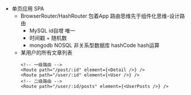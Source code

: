 - 单页应用 SPA
    - BrowserRouter/HashRouter  包着App
        路由思维先于组件化思维-设计路由
        - MySQL id自增  唯一
        - 时间戳 + 随机数
        - mongodb NOSQL 非关系型数据库  hashCode  hash运算
    - 某用户的所有文章列表
        ```
        <!-- 一级路由 -->
        <Route path="/post/:id" element={<Detail />} />
        <Route path="/user/:id" element={<User />} />
        <!-- 二级路由 -->
        <Route path="/user/:id/posts" element={<UserPosts />} />
        ```
